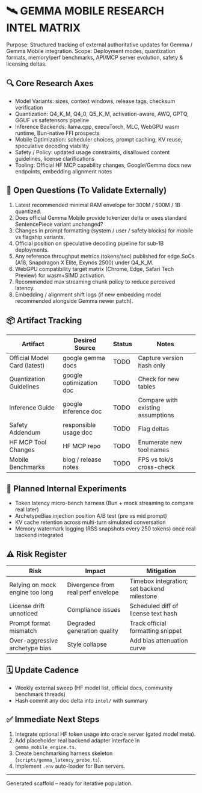 # 🛰️ GEMMA MOBILE RESEARCH INTEL MATRIX

Purpose: Structured tracking of external authoritative updates for Gemma / Gemma Mobile integration.
Scope: Deployment modes, quantization formats, memory/perf benchmarks, API/MCP server evolution, safety & licensing deltas.

## 🔍 Core Research Axes
- Model Variants: sizes, context windows, release tags, checksum verification
- Quantization: Q4_K_M, Q4_0, Q5_K_M, activation-aware, AWQ, GPTQ, GGUF vs safetensors pipeline
- Inference Backends: llama.cpp, execuTorch, MLC, WebGPU wasm runtime, Bun-native FFI prospects
- Mobile Optimization: scheduler choices, prompt caching, KV reuse, speculative decoding viability
- Safety / Policy: updated usage constraints, disallowed content guidelines, license clarifications
- Tooling: Official HF MCP capability changes, Google/Gemma docs new endpoints, embedding alignment notes

## 🧩 Open Questions (To Validate Externally)
1. Latest recommended minimal RAM envelope for 300M / 500M / 1B quantized.
2. Does official Gemma Mobile provide tokenizer delta or uses standard SentencePiece variant unchanged?
3. Changes in prompt formatting (system / user / safety blocks) for mobile vs flagship variants.
4. Official position on speculative decoding pipeline for sub‑1B deployments.
5. Any reference throughput metrics (tokens/sec) published for edge SoCs (A18, Snapdragon X Elite, Exynos 2500) under Q4_K_M.
6. WebGPU compatibility target matrix (Chrome, Edge, Safari Tech Preview) for wasm+SIMD activation.
7. Recommended max streaming chunk policy to reduce perceived latency.
8. Embedding / alignment shift logs (if new embedding model recommended alongside Gemma newer patch).

## 📦 Artifact Tracking
| Artifact | Desired Source | Status | Notes |
|----------|----------------|--------|-------|
| Official Model Card (latest) | google gemma docs | TODO | Capture version hash only |
| Quantization Guidelines | google optimization doc | TODO | Check for new tables |
| Inference Guide | google inference doc | TODO | Compare with existing assumptions |
| Safety Addendum | responsible usage doc | TODO | Flag deltas |
| HF MCP Tool Changes | HF MCP repo | TODO | Enumerate new tool names |
| Mobile Benchmarks | blog / release notes | TODO | FPS vs tok/s cross-check |

## 🧪 Planned Internal Experiments
- Token latency micro-bench harness (Bun + mock streaming to compare real later)
- ArchetypeBias injection position A/B test (pre vs mid prompt)
- KV cache retention across multi-turn simulated conversation
- Memory watermark logging (RSS snapshots every 250 tokens) once real backend integrated

## ⚠️ Risk Register
| Risk | Impact | Mitigation |
|------|--------|------------|
| Relying on mock engine too long | Divergence from real perf envelope | Timebox integration; set backend milestone |
| License drift unnoticed | Compliance issues | Scheduled diff of license text hash |
| Prompt format mismatch | Degraded generation quality | Track official formatting snippet |
| Over-aggressive archetype bias | Style collapse | Add bias attenuation curve |

## 🗓️ Update Cadence
- Weekly external sweep (HF model list, official docs, community benchmark threads)
- Hash commit any doc delta into `intel/` with summary

## ✅ Immediate Next Steps
1. Integrate optional HF token usage into oracle server (gated model meta).
2. Add placeholder real backend adapter interface in `gemma_mobile_engine.ts`.
3. Create benchmarking harness skeleton (`scripts/gemma_latency_probe.ts`).
4. Implement `.env` auto-loader for Bun servers.

---
Generated scaffold – ready for iterative population.
